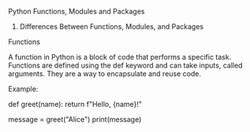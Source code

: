 Python Functions, Modules and Packages

1. Differences Between Functions, Modules, and Packages

Functions

A function in Python is a block of code that performs a specific task. Functions are defined using the def keyword and can take inputs, called arguments. They are a way to encapsulate and reuse code.

Example:


def greet(name):
    return f"Hello, {name}!"

message = greet("Alice")
print(message)